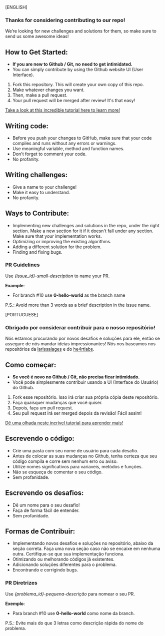 [ENGLISH]
### Thanks for considering contributing to our repo! 
 
We’re looking for new challenges and solutions for them, so make sure to send us some awesome ideas!
 
## How to Get Started:
 
* **If you are new to Github / Git, no need to get intimidated.**
* You can simply contribute by using the Github website UI (User Interface).
 
1. Fork this repository. This will create your own copy of this repo.
2. Make whatever changes you want.
3. Then, make a pull request.
4. Your pull request will be merged after review! It's that easy!
 
[Take a look at this incredible tutorial here to learn more!](https://github.com/firstcontributions/first-contributions)

## Writing code:
 
* Before you push your changes to GitHub, make sure that your code compiles and runs without any errors or warnings.
* Use meaningful variable, method and function names.
* Don't forget to comment your code.
* No profanity.

## Writing challenges:
 
* Give a name to your challenge!
* Make it easy to understand.
* No profanity.

## Ways to Contribute:
 
* Implementing new challenges and solutions in the repo, under the right section. Make a new section for it if it doesn't fall under any section. Make sure that your implementation works.
* Optimizing or improving the existing algorithms.
* Adding a different solution for the problem.
* Finding and fixing bugs.
 
### PR Guidelines
Use *{issue_id}-small-description* to name your PR.  

**Example**:  
*  For branch #10 use **0-hello-world** as the branch name
 
P.S.: Avoid more than 3 words as a brief description in the issue name.


[PORTUGUESE]
### Obrigado por considerar contribuir para o nosso repositório! 

Nós estamos procurando por novos desafios e soluções para ele, então se assegure de nós mandar ideias impressionantes! Nós nos baseamos nos repositórios da [larissalages](https://github.com/larissalages/code_problems) e do [he4rtlabs](https://github.com/he4rtlabs/he4rtoberfest-2020).


## Como começar:

* **Se você é novo no Github / Git, não precisa ficar intimidado.**
* Você pode simplesmente contribuir usando a UI (Interface do Usuário) do Github.

1. Fork esse repositório. Isso irá criar sua própria cópia deste repositório.
2. Faça quaisquer mudanças que você quiser.
3. Depois, faça um pull request.
4. Seu pull request irá ser merged depois da revisão! Fácil assim! 

[Dê uma olhada neste incrível tutorial para aprender mais!](https://github.com/firstcontributions/first-contributions)

## Escrevendo o código:

* Crie uma pasta com seu nome de usuário para cada desafio.
* Antes de colocar as suas mudanças no Github, tenha certeza que seu código compila e corre sem nenhum erro ou aviso.
* Utilize nomes significativos para variaveis, metódos e funções.
* Não se esqueça de comentar o seu código.
* Sem profanidade.

## Escrevendo os desafios:

* Dê um nome para o seu desafio!
* Faça de forma fácil de entender.
* Sem profanidade.

## Formas de Contribuir:
* Implementando novos desafios e soluções no repositório, abaixo da seção correta. Faça uma nova seção caso não se encaixe em nenhuma outra. Certifique-se que sua implementação funciona.
* Otimizando ou melhorando códigos já existentes.
* Adicionando soluções diferentes para o problema.
* Encontrando e corrigindo bugs.

### PR Diretrizes

Use *{problema_id}-pequena-descrição* para nomear o seu PR. 

**Exemplo**:  
*  Para branch #10 use **0-hello-world** como nome da branch.

P.S.: Evite mais do que 3 letras como descrição rápida do nome do problema.